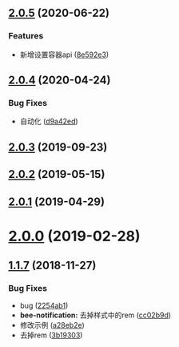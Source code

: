## [2.0.5](https://github.com/tinper-bee/bee-notification/compare/v2.0.4...v2.0.5) (2020-06-22)


### Features

* 新增设置容器api ([8e592e3](https://github.com/tinper-bee/bee-notification/commit/8e592e34e2b00542e9d43c964c46da77a04e9f5c))



## [2.0.4](https://github.com/tinper-bee/bee-notification/compare/v2.0.3...v2.0.4) (2020-04-24)


### Bug Fixes

* 自动化 ([d9a42ed](https://github.com/tinper-bee/bee-notification/commit/d9a42ed032eb9e44a16d292349efd52908911bae))



<a name="2.0.3"></a>
## [2.0.3](https://github.com/tinper-bee/bee-notification/compare/v2.0.2...v2.0.3) (2019-09-23)



<a name="2.0.2"></a>
## [2.0.2](https://github.com/tinper-bee/bee-notification/compare/v2.0.1...v2.0.2) (2019-05-15)



<a name="2.0.1"></a>
## [2.0.1](https://github.com/tinper-bee/bee-notification/compare/v2.0.0...v2.0.1) (2019-04-29)



<a name="2.0.0"></a>
# [2.0.0](https://github.com/tinper-bee/bee-notification/compare/v1.1.7...v2.0.0) (2019-02-28)



<a name="1.1.7"></a>
## [1.1.7](https://github.com/tinper-bee/bee-notification/compare/2254ab1...v1.1.7) (2018-11-27)


### Bug Fixes

* bug ([2254ab1](https://github.com/tinper-bee/bee-notification/commit/2254ab1))
* **bee-notification:** 去掉样式中的rem ([cc02b9d](https://github.com/tinper-bee/bee-notification/commit/cc02b9d))
* 修改示例 ([a28eb2e](https://github.com/tinper-bee/bee-notification/commit/a28eb2e))
* 去掉rem ([3b19303](https://github.com/tinper-bee/bee-notification/commit/3b19303))



